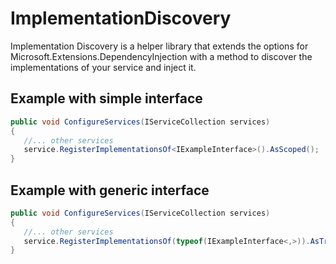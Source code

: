 # ImplementationDiscovery

Implementation Discovery is a helper library that extends the options for Microsoft.Extensions.DependencyInjection with a method to discover the implementations of your service and inject it.

## Example with simple interface

```c#
public void ConfigureServices(IServiceCollection services)
{
   //... other services
   service.RegisterImplementationsOf<IExampleInterface>().AsScoped();
}
```

## Example with generic interface

```c#
public void ConfigureServices(IServiceCollection services)
{
   //... other services
   service.RegisterImplementationsOf(typeof(IExampleInterface<,>)).AsTransient();
}
```